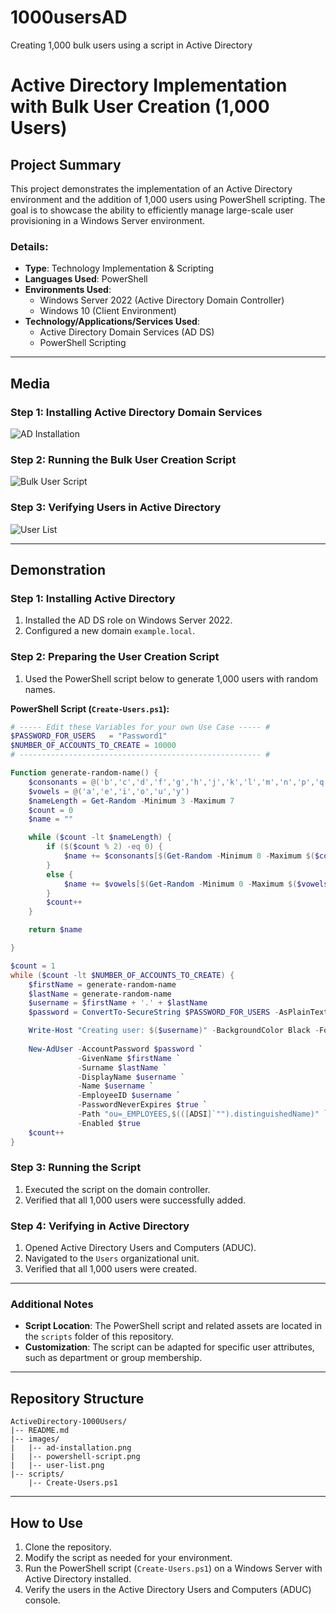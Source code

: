 # 1000usersAD
Creating 1,000 bulk users using a script in Active Directory

# Active Directory Implementation with Bulk User Creation (1,000 Users)

## Project Summary

This project demonstrates the implementation of an Active Directory environment and the addition of 1,000 users using PowerShell scripting. The goal is to showcase the ability to efficiently manage large-scale user provisioning in a Windows Server environment.

### Details:
- **Type**: Technology Implementation & Scripting
- **Languages Used**: PowerShell
- **Environments Used**: 
  - Windows Server 2022 (Active Directory Domain Controller)
  - Windows 10 (Client Environment)
- **Technology/Applications/Services Used**: 
  - Active Directory Domain Services (AD DS)
  - PowerShell Scripting

---

## Media

### Step 1: Installing Active Directory Domain Services
![AD Installation](<img width="1246" alt="ActiveDirectory.png" src="https://github.com/user-attachments/assets/dbe20b71-f7b2-4940-9911-34f14be8d46d" />)


### Step 2: Running the Bulk User Creation Script
![Bulk User Script](<img width="1245" alt="Runningcode.png" src="https://github.com/user-attachments/assets/8ea923e5-5241-455a-81c4-b6f34795a83a" />)

### Step 3: Verifying Users in Active Directory
![User List](<img width="1245" alt="verifyingusers.png" src="https://github.com/user-attachments/assets/64ffed7a-ba1c-4081-ac58-af7756178411" />)


---

## Demonstration

### Step 1: Installing Active Directory
1. Installed the AD DS role on Windows Server 2022.
2. Configured a new domain `example.local`.

### Step 2: Preparing the User Creation Script
1. Used the PowerShell script below to generate 1,000 users with random names.

**PowerShell Script (`Create-Users.ps1`):**
```powershell
# ----- Edit these Variables for your own Use Case ----- #
$PASSWORD_FOR_USERS   = "Password1"
$NUMBER_OF_ACCOUNTS_TO_CREATE = 10000
# ------------------------------------------------------ #

Function generate-random-name() {
    $consonants = @('b','c','d','f','g','h','j','k','l','m','n','p','q','r','s','t','v','w','x','z')
    $vowels = @('a','e','i','o','u','y')
    $nameLength = Get-Random -Minimum 3 -Maximum 7
    $count = 0
    $name = ""

    while ($count -lt $nameLength) {
        if ($($count % 2) -eq 0) {
            $name += $consonants[$(Get-Random -Minimum 0 -Maximum $($consonants.Count - 1))]
        }
        else {
            $name += $vowels[$(Get-Random -Minimum 0 -Maximum $($vowels.Count - 1))]
        }
        $count++
    }

    return $name

}

$count = 1
while ($count -lt $NUMBER_OF_ACCOUNTS_TO_CREATE) {
    $firstName = generate-random-name
    $lastName = generate-random-name
    $username = $firstName + '.' + $lastName
    $password = ConvertTo-SecureString $PASSWORD_FOR_USERS -AsPlainText -Force

    Write-Host "Creating user: $($username)" -BackgroundColor Black -ForegroundColor Cyan
    
    New-AdUser -AccountPassword $password `
               -GivenName $firstName `
               -Surname $lastName `
               -DisplayName $username `
               -Name $username `
               -EmployeeID $username `
               -PasswordNeverExpires $true `
               -Path "ou=_EMPLOYEES,$(([ADSI]`"").distinguishedName)" `
               -Enabled $true
    $count++
}
```

### Step 3: Running the Script
1. Executed the script on the domain controller.
2. Verified that all 1,000 users were successfully added.

### Step 4: Verifying in Active Directory
1. Opened Active Directory Users and Computers (ADUC).
2. Navigated to the `Users` organizational unit.
3. Verified that all 1,000 users were created.

---

### Additional Notes
- **Script Location**: The PowerShell script and related assets are located in the `scripts` folder of this repository.
- **Customization**: The script can be adapted for specific user attributes, such as department or group membership.

---

## Repository Structure

```
ActiveDirectory-1000Users/
|-- README.md
|-- images/
|   |-- ad-installation.png
|   |-- powershell-script.png
|   |-- user-list.png
|-- scripts/
    |-- Create-Users.ps1
```

---

## How to Use
1. Clone the repository.
2. Modify the script as needed for your environment.
3. Run the PowerShell script (`Create-Users.ps1`) on a Windows Server with Active Directory installed.
4. Verify the users in the Active Directory Users and Computers (ADUC) console.
